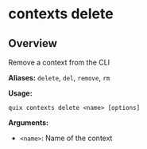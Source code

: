 # contexts delete

## Overview

Remove a context from the CLI

**Aliases:** `delete`, `del`, `remove`, `rm`

**Usage:**

```
quix contexts delete <name> [options]
```

**Arguments:**

- `<name>`: Name of the context

